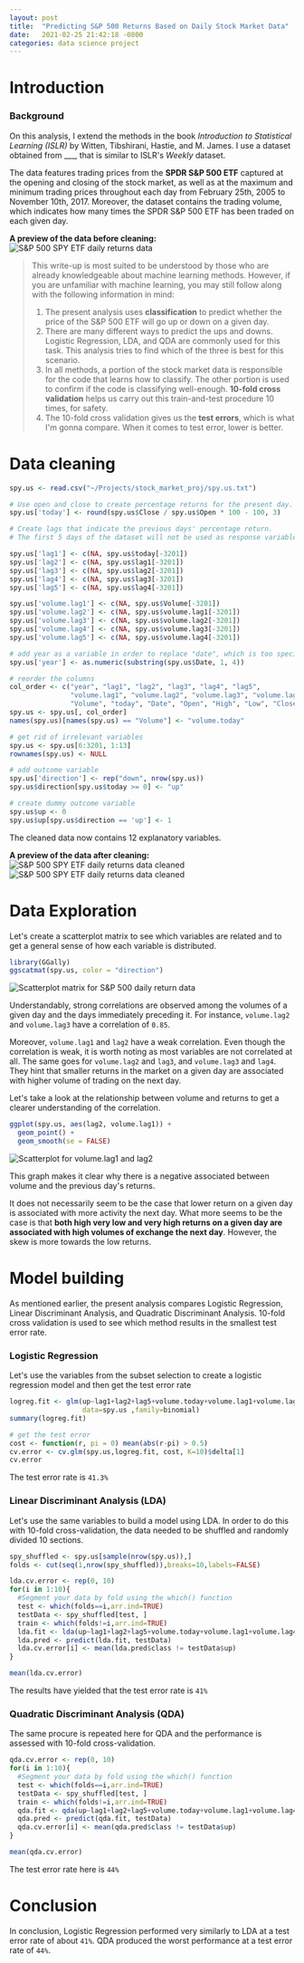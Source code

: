 ```yaml
---
layout: post
title:  "Predicting S&P 500 Returns Based on Daily Stock Market Data"
date:   2021-02-25 21:42:18 -0800
categories: data science project
---
```


# Introduction

### Background
On this analysis, I extend the methods in the book *Introduction to Statistical Learning (ISLR)* by Witten, Tibshirani, Hastie, and M. James. I use a dataset obtained from ___, that is similar to ISLR's *Weekly* dataset. 

The data features trading prices from the **SPDR S&P 500 ETF** captured at the opening and closing of the stock market, as well as at the maximum and minimum trading prices throughout each day from February 25th, 2005 to November 10th, 2017. Moreover, the dataset contains the trading volume, which indicates how many times the SPDR S&P 500 ETF has been traded on each given day.

**A preview of the data before cleaning:**
![S&P 500 SPY ETF daily returns data](/assets/images/spy_us_data_before.JPG)

>This write-up is most suited to be understood by those who are already knowledgeable about machine learning methods. However, if you are unfamiliar with machine learning, you may still follow along with the following information in mind:
>1. The present analysis uses **classification** to predict whether the price of the S&P 500 ETF will go up or down on a given day.
>2. There are many different ways to predict the ups and downs. Logistic Regression, LDA, and QDA are commonly used for this task. This analysis tries to find which of the three is best for this scenario.
>4. In all methods, a portion of the stock market data is responsible for the code that learns how to classify. The other portion is used to confirm if the code is classifying well-enough. **10-fold cross validation** helps us carry out this train-and-test procedure 10 times, for safety.  
>3. The 10-fold cross validation gives us the **test errors**, which is what I'm gonna compare. When it comes to test error, lower is better.


# Data cleaning 
```r
spy.us <- read.csv("~/Projects/stock_market_proj/spy.us.txt")
```
```r
# Use open and close to create percentage returns for the present day.
spy.us['today'] <- round(spy.us$Close / spy.us$Open * 100 - 100, 3)

# Create lags that indicate the previous days' percentage return.
# The first 5 days of the dataset will not be used as response variables.

spy.us['lag1'] <- c(NA, spy.us$today[-3201]) 
spy.us['lag2'] <- c(NA, spy.us$lag1[-3201]) 
spy.us['lag3'] <- c(NA, spy.us$lag2[-3201]) 
spy.us['lag4'] <- c(NA, spy.us$lag3[-3201]) 
spy.us['lag5'] <- c(NA, spy.us$lag4[-3201]) 

spy.us['volume.lag1'] <- c(NA, spy.us$Volume[-3201]) 
spy.us['volume.lag2'] <- c(NA, spy.us$volume.lag1[-3201]) 
spy.us['volume.lag3'] <- c(NA, spy.us$volume.lag2[-3201]) 
spy.us['volume.lag4'] <- c(NA, spy.us$volume.lag3[-3201]) 
spy.us['volume.lag5'] <- c(NA, spy.us$volume.lag4[-3201]) 

# add year as a variable in order to replace "date", which is too specific
spy.us['year'] <- as.numeric(substring(spy.us$Date, 1, 4))

# reorder the columns
col_order <- c("year", "lag1", "lag2", "lag3", "lag4", "lag5", 
               "volume.lag1", "volume.lag2", "volume.lag3", "volume.lag4", "volume.lag5", 
               "Volume", "today", "Date", "Open", "High", "Low", "Close", "OpenInt")
spy.us <- spy.us[, col_order]
names(spy.us)[names(spy.us) == "Volume"] <- "volume.today"

# get rid of irrelevant variables
spy.us <- spy.us[6:3201, 1:13]
rownames(spy.us) <- NULL 

# add outcome variable
spy.us['direction'] <- rep("down", nrow(spy.us))
spy.us$direction[spy.us$today >= 0] <- "up"

# create dummy outcome variable
spy.us$up <- 0
spy.us$up[spy.us$direction == 'up'] <- 1
```
The cleaned data now contains 12 explanatory variables.

**A preview of the data after cleaning:**
![S&P 500 SPY ETF daily returns data cleaned](/assets/images/spy_us_data_after_1.JPG)
![S&P 500 SPY ETF daily returns data cleaned](/assets/images/spy_us_data_after_2.JPG)

# Data Exploration 

Let's create a scatterplot matrix to see which variables are related and to get a general sense of how each variable is distributed.
```r
library(GGally)
ggscatmat(spy.us, color = "direction")
```
![Scatterplot matrix for S&P 500 daily return data](/assets/images/scatterplot_matrix.png)

Understandably, strong correlations are observed among the volumes of a given day and the days immediately preceding it. For instance, `volume.lag2` and `volume.lag3` have a correlation of `0.85`.

Moreover, `volume.lag1` and `lag2` have a weak correlation. Even though the correlation is weak, it is worth noting as most variables are not correlated at all. The same goes for `volume.lag2` and `lag3`, and `volume.lag3` and `lag4`. They hint that smaller returns in the market on a given day are associated with higher volume of trading on the next day.

Let's take a look at the relationship between volume and returns to get a clearer understanding of the correlation.

```r
ggplot(spy.us, aes(lag2, volume.lag1)) +
  geom_point() + 
  geom_smooth(se = FALSE)
```
![Scatterplot for volume.lag1 and lag2](/assets/images/volume_return_plot.png)

This graph makes it clear why there is a negative associated between volume and the previous day's returns. 

It does not necessarily seem to be the case that lower return on a given day is associated with more activity the next day. What more seems to be the case is that **both high very low and very high returns on a given day are associated with high volumes of exchange the next day**. However, the skew is more towards the low returns.

# Model building

As mentioned earlier, the present analysis compares Logistic Regression, Linear Discriminant Analysis, and Quadratic Discriminant Analysis. 10-fold cross validation is used to see which method results in the smallest test error rate.

### Logistic Regression

Let's use the variables from the subset selection to create a logistic regression model and then get the test error rate
```r
logreg.fit <- glm(up~lag1+lag2+lag5+volume.today+volume.lag1+volume.lag4+volume.lag5,
                  data=spy.us ,family=binomial)
summary(logreg.fit)

# get the test error 
cost <- function(r, pi = 0) mean(abs(r-pi) > 0.5)
cv.error <- cv.glm(spy.us,logreg.fit, cost, K=10)$delta[1]
cv.error
```
The test error rate is `41.3%`

### Linear Discriminant Analysis (LDA)

Let's use the same variables to build a model using LDA. In order to do this with 10-fold cross-validation, the data needed to be shuffled and randomly divided 10 sections. 
```r
spy_shuffled <- spy.us[sample(nrow(spy.us)),]
folds <- cut(seq(1,nrow(spy_shuffled)),breaks=10,labels=FALSE)

lda.cv.error <- rep(0, 10)
for(i in 1:10){
  #Segment your data by fold using the which() function 
  test <- which(folds==i,arr.ind=TRUE)
  testData <- spy_shuffled[test, ]
  train <- which(folds!=i,arr.ind=TRUE)
  lda.fit <- lda(up~lag1+lag2+lag5+volume.today+volume.lag1+volume.lag4+volume.lag5, data = spy_shuffled, subset = train)
  lda.pred <- predict(lda.fit, testData)
  lda.cv.error[i] <- mean(lda.pred$class != testData$up)
}

mean(lda.cv.error)
```
The results have yielded that the test error rate is `41%`

### Quadratic Discriminant Analysis (QDA)

The same procure is repeated here for QDA and the performance is assessed with 10-fold cross-validation.

```r
qda.cv.error <- rep(0, 10)
for(i in 1:10){
  #Segment your data by fold using the which() function 
  test <- which(folds==i,arr.ind=TRUE)
  testData <- spy_shuffled[test, ]
  train <- which(folds!=i,arr.ind=TRUE)
  qda.fit <- qda(up~lag1+lag2+lag5+volume.today+volume.lag1+volume.lag4+volume.lag5, data = spy_shuffled, subset = train)
  qda.pred <- predict(qda.fit, testData)
  qda.cv.error[i] <- mean(qda.pred$class != testData$up)
}

mean(qda.cv.error)
```
The test error rate here is `44%`

# Conclusion
In conclusion, Logistic Regression performed very similarly to LDA at a test error rate of about `41%`. QDA produced the worst performance at a test error rate of `44%`.
